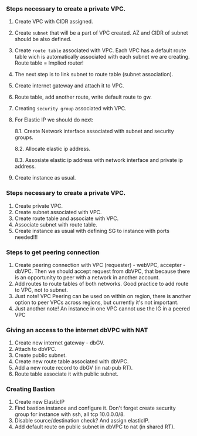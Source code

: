 ###     Steps necessary to create a private VPC.

1. Create VPC with CIDR assigned.

2. Create `subnet` that will be a part of  VPC created. AZ and CIDR of subnet should be also defined.

3. Create `route table` associated with VPC. Each VPC has a default route table wich is automatically associated with each subnet we are creating. Route table = Implied router!

4. The next step is to link subnet to route table (subnet association).

5. Create internet gateway and attach it to VPC.

6. Route table, add another route, write default route to gw.

7.  Creating `security group` associated with VPC.

8. For Elastic IP we should do next:

   8.1. Create Network interface associated with subnet and security groups.

   8.2. Allocate elastic ip address.

   8.3. Assosiate elastic ip address with network interface and private ip address.

9. Create instance as usual.

   

###     Steps necessary to create a private VPC.

1. Create private VPC.
2. Create subnet associated with VPC.
3. Create route table and associate with VPC.
4. Associate subnet with route table.
5. Create instance as usual with defining  SG to instance with ports needed!!!



### Steps to get peering connection

1. Create peering connection with VPC (requester) - webVPC, accepter - dbVPC. Then we should accept request from dbVPC, that because there is an opportunity to peer with a network in another account.
2. Add routes to route tables of both networks. Good practice to add route to VPC, not to subnet.
3. Just note! VPC Peering can be used on within on region, there is another option to peer VPCs across regions, but currently it's not important.
4. Just another note! An instance in one VPC cannot use the IG in a peered VPC



### Giving an access to the internet dbVPC with NAT

1. Create new internet gateway - dbGV.
2. Attach to dbVPC.
3.  Create public subnet.
4. Create new route table associated with dbVPC.
5. Add a new route record to dbGV (in nat-pub RT).
6. Route table associate it with public subnet.



### Creating Bastion

1. Create new ElasticIP
2. Find bastion instance and configure it. Don't forget create security group for instance with ssh, all tcp 10.0.0.0/8.
3. Disable source/destination check? And assign elasticIP.
4. Add default route on public subnet in dbVPC to nat (in shared RT).
